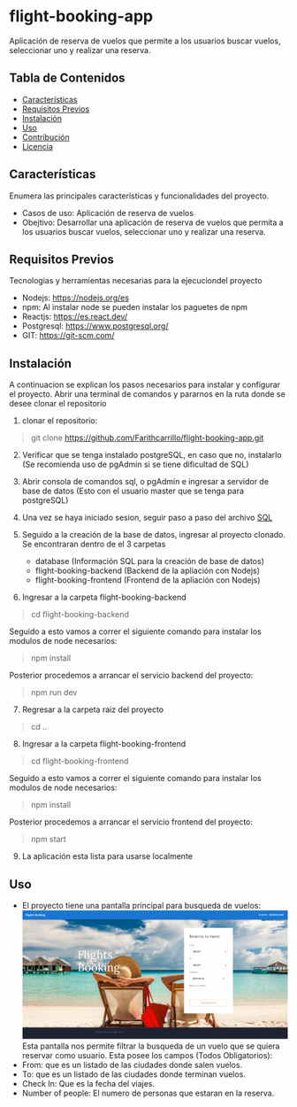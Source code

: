 # flight-booking-app
Aplicación de reserva de vuelos que permite a los usuarios buscar vuelos, seleccionar uno y realizar una reserva.

## Tabla de Contenidos

- [Características](#características)
- [Requisitos Previos](#requisitos-previos)
- [Instalación](#instalación)
- [Uso](#uso)
- [Contribución](#contribución)
- [Licencia](#licencia)

## Características

Enumera las principales características y funcionalidades del proyecto.

- Casos de uso: Aplicación de reserva de vuelos
- Obejtivo: Desarrollar una aplicación de reserva de vuelos que permita a los usuarios buscar vuelos, seleccionar uno y realizar una reserva.

## Requisitos Previos

Tecnologias y herramientas necesarias para la ejecuciondel proyecto

- Nodejs: https://nodejs.org/es
- npm: Al instalar node se pueden instalar los paguetes de npm
- Reactjs: https://es.react.dev/
- Postgresql: https://www.postgresql.org/
- GIT: https://git-scm.com/
 

## Instalación

A continuacion se explican los pasos necesarios para instalar y configurar el proyecto.
Abrir una terminal de comandos y pararnos en la ruta donde se desee clonar el repositorio
1. clonar el repositorio: 
>git clone https://github.com/Farithcarrillo/flight-booking-app.git

2. Verificar que se tenga instalado postgreSQL, en caso que no, instalarlo (Se recomienda uso de pgAdmin si se tiene dificultad de SQL)

3. Abrir consola de comandos sql, o pgAdmin e ingresar a servidor de base de datos (Esto con el usuario master que se tenga para postgreSQL)

4. Una vez se haya iniciado sesion, seguir paso a paso del archivo [SQL](database/db.sql)

5. Seguido a la creación de la base de datos, ingresar al proyecto clonado. Se encontraran dentro de el 3 carpetas
    - database (Información SQL para la creación de base de datos)
    - flight-booking-backend (Backend de la apliación con Nodejs)
    - flight-booking-frontend (Frontend de la apliación con Nodejs)

6. Ingresar a la carpeta flight-booking-backend
>cd flight-booking-backend

Seguido a esto vamos a correr el siguiente comando para instalar los modulos de node necesarios:
>npm install

Posterior procedemos a arrancar el servicio backend del proyecto:
>npm run dev

7. Regresar a la carpeta raiz del proyecto
>cd ..

8. Ingresar a la carpeta flight-booking-frontend
>cd flight-booking-frontend

Seguido a esto vamos a correr el siguiente comando para instalar los modulos de node necesarios:
>npm install

Posterior procedemos a arrancar el servicio frontend del proyecto:
>npm start

9. La aplicación esta lista para usarse localmente

## Uso

- El proyecto tiene una pantalla principal para busqueda de vuelos:
![Pantalla principal](main.png)
Esta pantalla nos permite filtrar la busqueda de un vuelo que se quiera reservar como usuario. Esta posee los campos (Todos Obligatorios):
- From: que es un listado de las ciudades donde salen vuelos.
- To: que es un listado de las ciudades donde terminan vuelos.
- Check In: Que es la fecha del viajes.
- Number of people: El numero de personas que estaran en la reserva.